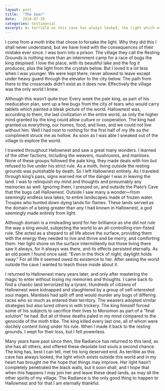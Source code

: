 ```yaml
---
layout: post
title:  "The Seer"
date:   2018-07-20
categories: testimonial
excerpt: As terrible as this cave has always looked, the light which exists outside this world and in my heart has brought me the hope that things may improve...
---
```

I come from a moth tribe that chose to forsake the light. Why they did this I shall never understand, but we have lived with the consequences of their mistake ever since. I was born into a prison. The village they call the Resting Grounds is nothing more than an internment camp for a race of bugs the king despised. I love the place, with its beautiful lake and the fog it produces, plus the light from the crystals below. But I loved it a lot less when I was younger. We were kept there, never allowed to leave except under heavy guard through the elevator to the city below. The path from there to the crossroads didn’t exist as it does now. Effectively the village was the only world I knew.

Although this wasn’t quite true: Every week the pale king, as part of his reeducation plan, sent up a few bugs from the city of tears who would carry tablets which painted a bleak picture of the world. Hallownest was, according to them, the last civilization in the entire world, as only the higher mind granted by the king could allow culture or cooperation. The king had granted us everything, our homes, food, and lives, and we could not live without him. Well I had next to nothing for the first half of my life so the compliment struck me as hollow. As soon as I was able I sneaked out of the village to explore the world.

I traveled throughout Hallownest and saw a great many wonders. I learned of the other factions, including the weavers, mushrooms, and mantises. None of these groups followed the pale king, they made deals with him but refused to live under his strict rule. As a moth, living outside the resting grounds was punishable by death. So I left Hallownest entirely. As I traveled through king’s pass, signs warned me of the danger I was in leaving the land. I was to relinquish my mind and thoughts and presumably any memories as well. Ignoring them, I pressed on, and outside the Plato’s Cave that the bugs call Hallownest. Outside I saw many a wonder—from seemingly endless lava lakes, to entire landscapes made of frozen water. Troupes who hunted down dying lands for flames. These lands served as the domain of a being greater than any I had known in Hallownest, a god seemingly made entirely from light.

Although domain is a misleading word for her brilliance as she did not rule the way a king would, subjecting the world to an all-controlling iron-fisted rule. She acted as a shepard to all life above the surface, providing them with the energy they needed to live and thrive and be merry, and comforting them. Her light shone on the surface intermittently but those living there saw it always, for it always was there, and its effects persisted eternally. As an old poem I found once said: “Even in the thick of night; daylight holds sway.” For all life it seemed owed its existence to her. After seeing the world outside the cave I wanted to teach those inside about it.

I returned to Hallownest many years later, and only after mastering the magic to enter without losing my memories and thoughts. I came back to find a chaotic land terrorized by a tyrant. Hundreds of citizens of Hallownest were kidnapped and slaughtered by a group of self-interested soul mages. Mantises had split off and would murder any bugs of differing races who so much as entered their territory. The weavers adopted similar strategies but also lured others in with trickery. The king himself forced some of his subjects to sacrifice their lives to Monomon as part of a “final solution” he had. But all of these deaths paled in my mind compared to the genocide of the moth tribe. The king killed every last one, all of whom were docilely content living under his rule. When I made it back to the resting grounds, I wept for their loss, but I felt powerless.

Many years have past since then, the Radiance has returned to this land, as she has all others, and offered these desolate lost souls a second chance. The king has, best I can tell, met his long deserved end. As terrible as this cave has always looked, the light which exists outside this world and in my heart has brought me the hope that things may improve. Her light hasn’t completely penetrated the black walls, but it soon shall, and I hope that when this happens I may join her and leave these dead lands, as may all the other spirits of my village. The Radiance is the only good thing to happen to Hallownest and for that I am eternally thankful.

